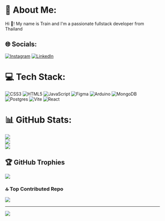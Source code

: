 # 💫 About Me:
Hi 👋! My name is Train and I'm a passionate fullstack developer from Thailand


## 🌐 Socials:
[![Instagram](https://img.shields.io/badge/Instagram-%23E4405F.svg?logo=Instagram&logoColor=white)](https://instagram.com/t_2kt) [![LinkedIn](https://img.shields.io/badge/LinkedIn-%230077B5.svg?logo=linkedin&logoColor=white)](https://linkedin.com/in/kitikun-polgarn) 

# 💻 Tech Stack:
![CSS3](https://img.shields.io/badge/css3-%231572B6.svg?style=for-the-badge&logo=css3&logoColor=white) ![HTML5](https://img.shields.io/badge/html5-%23E34F26.svg?style=for-the-badge&logo=html5&logoColor=white) ![JavaScript](https://img.shields.io/badge/javascript-%23323330.svg?style=for-the-badge&logo=javascript&logoColor=%23F7DF1E) ![Figma](https://img.shields.io/badge/figma-%23F24E1E.svg?style=for-the-badge&logo=figma&logoColor=white) ![Arduino](https://img.shields.io/badge/-Arduino-00979D?style=for-the-badge&logo=Arduino&logoColor=white) ![MongoDB](https://img.shields.io/badge/MongoDB-%234ea94b.svg?style=for-the-badge&logo=mongodb&logoColor=white) ![Postgres](https://img.shields.io/badge/postgres-%23316192.svg?style=for-the-badge&logo=postgresql&logoColor=white) ![Vite](https://img.shields.io/badge/vite-%23646CFF.svg?style=for-the-badge&logo=vite&logoColor=white) ![React](https://img.shields.io/badge/react-%2320232a.svg?style=for-the-badge&logo=react&logoColor=%2361DAFB)
# 📊 GitHub Stats:
![](https://github-readme-stats.vercel.app/api?username=trainthunder&theme=dark&hide_border=false&include_all_commits=true&count_private=false)<br/>
![](https://github-readme-streak-stats.herokuapp.com/?user=trainthunder&theme=dark&hide_border=false)<br/>
![](https://github-readme-stats.vercel.app/api/top-langs/?username=trainthunder&theme=dark&hide_border=false&include_all_commits=true&count_private=false&layout=compact)

## 🏆 GitHub Trophies
![](https://github-profile-trophy.vercel.app/?username=trainthunder&theme=radical&no-frame=false&no-bg=true&margin-w=4)

### 🔝 Top Contributed Repo
![](https://github-contributor-stats.vercel.app/api?username=trainthunder&limit=5&theme=dark&combine_all_yearly_contributions=true)

---
[![](https://visitcount.itsvg.in/api?id=trainthunder&icon=4&color=0)](https://visitcount.itsvg.in)

<!-- Proudly created with GPRM ( https://gprm.itsvg.in ) -->
